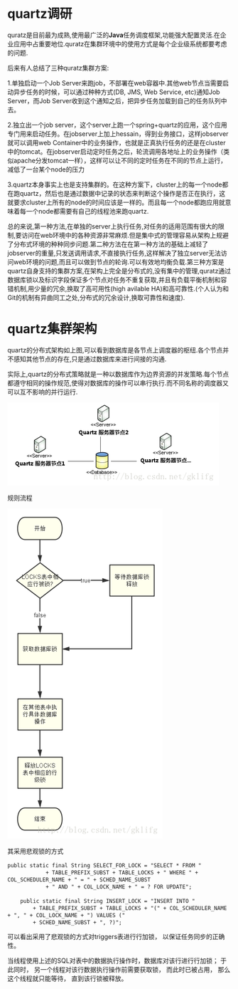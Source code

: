 # quartz调研

quratz是目前最为成熟,使用最广泛的**Java**任务调度框架,功能强大配置灵活.在企业应用中占重要地位.quratz在集群环境中的使用方式是每个企业级系统都要考虑的问题.

后来有人总结了三种quratz集群方案:

1.单独启动一个Job Server来跑job，不部署在web容器中.其他web节点当需要启动异步任务的时候，可以通过种种方式\(DB, JMS, Web Service, etc\)通知Job Server，而Job Server收到这个通知之后，把异步任务加载到自己的任务队列中去。

2.独立出一个job server，这个server上跑一个spring+quartz的应用，这个应用专门用来启动任务。在jobserver上加上hessain，得到业务接口，这样jobserver就可以调用web Container中的业务操作，也就是正真执行任务的还是在cluster中的tomcat。在jobserver启动定时任务之后，轮流调用各地址上的业务操作（类似apache分发tomcat一样），这样可以让不同的定时任务在不同的节点上运行，减低了一台某个node的压力

3.quartz本身事实上也是支持集群的。在这种方案下，cluster上的每一个node都在跑quartz，然后也是通过数据中记录的状态来判断这个操作是否正在执行，这就要求cluster上所有的node的时间应该是一样的。而且每一个node都跑应用就意味着每一个node都需要有自己的线程池来跑quartz.

总的来说,第一种方法,在单独的server上执行任务,对任务的适用范围有很大的限制,要访问在web环境中的各种资源非常麻烦.但是集中式的管理容易从架构上规避了分布式环境的种种同步问题.第二种方法在在第一种方法的基础上减轻了jobserver的重量,只发送调用请求,不直接执行任务,这样解决了独立server无法访问web环境的问题,而且可以做到节点的轮询.可以有效地均衡负载.第三种方案是quartz自身支持的集群方案,在架构上完全是分布式的,没有集中的管理,quratz通过数据库锁以及标识字段保证多个节点对任务不重复获取,并且有负载平衡机制和容错机制,用少量的冗余,换取了高可用性\(high avilable HA\)和高可靠性.\(个人认为和Git的机制有异曲同工之处,分布式的冗余设计,换取可靠性和速度\).

# quartz集群架构

quartz的分布式架构如上图,可以看到数据库是各节点上调度器的枢纽.各个节点并不感知其他节点的存在,只是通过数据库来进行间接的沟通.

实际上,quartz的分布式策略就是一种以数据库作为边界资源的并发策略.每个节点都遵守相同的操作规范,使得对数据库的操作可以串行执行.而不同名称的调度器又可以互不影响的并行运行.

![](/assets/20140606160024250.png)

规则流程

![](assets/20140606160107562.png)

其采用悲观锁的方式

```
public static final String SELECT_FOR_LOCK = "SELECT * FROM "
            + TABLE_PREFIX_SUBST + TABLE_LOCKS + " WHERE " + COL_SCHEDULER_NAME + " = " + SCHED_NAME_SUBST
            + " AND " + COL_LOCK_NAME + " = ? FOR UPDATE";

    public static final String INSERT_LOCK = "INSERT INTO "
        + TABLE_PREFIX_SUBST + TABLE_LOCKS + "(" + COL_SCHEDULER_NAME + ", " + COL_LOCK_NAME + ") VALUES (" 
        + SCHED_NAME_SUBST + ", ?)"; 

```

可以看出采用了悲观锁的方式对triggers表进行行加锁， 以保证任务同步的正确性。 

 

 当线程使用上述的SQL对表中的数据执行操作时，数据库对该行进行行加锁； 于此同时， 另一个线程对该行数据执行操作前需要获取锁， 而此时已被占用， 那么这个线程就只能等待， 直到该行锁被释放。 















